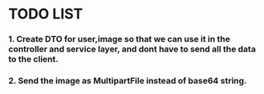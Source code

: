 # TODO LIST

### 1. Create DTO for user,image so that we can use it in the controller and service layer, and dont have to send all the data to the client.

### 2. Send the image as MultipartFile instead of base64 string.